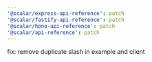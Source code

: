 ```yaml
---
'@scalar/express-api-reference': patch
'@scalar/fastify-api-reference': patch
'@scalar/hono-api-reference': patch
'@scalar/api-reference': patch
---
```


fix: remove duplicate slash in example and client

